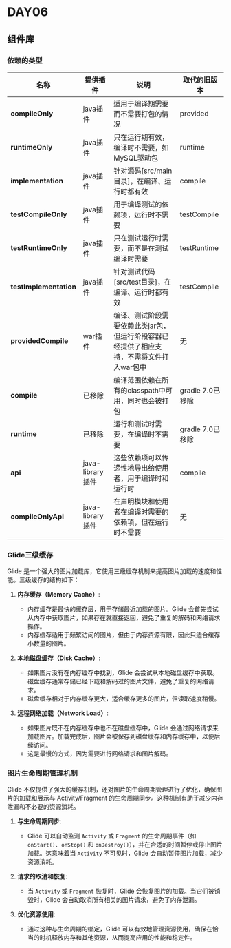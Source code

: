 # DAY06

## 组件库

### 依赖的类型

| 名称                   | 提供插件            | 说明                                                                                          | 取代的旧版本           |
|------------------------|---------------------|-----------------------------------------------------------------------------------------------|------------------------|
| **compileOnly**        | java插件            | 适用于编译期需要而不需要打包的情况                                                            | provided               |
| **runtimeOnly**        | java插件            | 只在运行期有效，编译时不需要，如MySQL驱动包                                                   | runtime                |
| **implementation**     | java插件            | 针对源码[src/main目录]，在编译、运行时都有效                                                  | compile                |
| **testCompileOnly**    | java插件            | 用于编译测试的依赖项，运行时不需要                                                            | testCompile            |
| **testRuntimeOnly**    | java插件            | 只在测试运行时需要，而不是在测试编译时需要                                                    | testRuntime            |
| **testImplementation** | java插件            | 针对测试代码[src/test目录]，在编译、运行时都有效                                              | testCompile            |
| **providedCompile**    | war插件             | 编译、测试阶段需要依赖此类jar包，但运行阶段容器已经提供了相应支持，不需将文件打入war包中     | 无                     |
| **compile**            | 已移除              | 编译范围依赖在所有的classpath中可用，同时也会被打包                                           | gradle 7.0已移除       |
| **runtime**            | 已移除              | 运行和测试时需要，在编译时不需要                                                               | gradle 7.0已移除       |
| **api**                | java-library插件    | 这些依赖项可以传递性地导出给使用者，用于编译时和运行时                                        | compile                |
| **compileOnlyApi**     | java-library插件    | 在声明模块和使用者在编译时需要的依赖项，但在运行时不需要                                       | 无                     |


### Glide三级缓存

Glide 是一个强大的图片加载库，它使用三级缓存机制来提高图片加载的速度和性能。三级缓存的结构如下：

1. **内存缓存（Memory Cache）**:
    - 内存缓存是最快的缓存层，用于存储最近加载的图片。Glide 会首先尝试从内存中获取图片，如果存在就直接返回，避免了重复的解码和网络请求操作。
    - 内存缓存适用于频繁访问的图片，但由于内存资源有限，因此只适合缓存小数量的图片。

2. **本地磁盘缓存（Disk Cache）**:
    - 如果图片没有在内存缓存中找到，Glide 会尝试从本地磁盘缓存中获取。磁盘缓存通常存储已经下载和解码过的图片文件，避免了重复的网络请求。
    - 磁盘缓存相对于内存缓存更大，适合缓存更多的图片，但读取速度稍慢。

3. **远程网络加载（Network Load）**:
    - 如果图片既不在内存缓存中也不在磁盘缓存中，Glide 会通过网络请求来加载图片。加载完成后，图片会被保存到磁盘缓存和内存缓存中，以便后续访问。
    - 这是最慢的方式，因为需要进行网络请求和图片解码。

### 图片生命周期管理机制

Glide 不仅提供了强大的缓存机制，还对图片的生命周期管理进行了优化，确保图片的加载和展示与 Activity/Fragment 的生命周期同步。这种机制有助于减少内存泄漏和不必要的资源消耗。

1. **与生命周期同步**:
    - Glide 可以自动监测 `Activity` 或 `Fragment` 的生命周期事件（如 `onStart()`、`onStop()` 和 `onDestroy()`），并在合适的时间暂停或停止图片加载。这意味着当 `Activity` 不可见时，Glide 会自动暂停图片加载，减少资源消耗。

2. **请求的取消和恢复**:
    - 当 `Activity` 或 `Fragment` 恢复时，Glide 会恢复图片的加载。当它们被销毁时，Glide 会自动取消所有相关的图片请求，避免了内存泄漏。

3. **优化资源使用**:
    - 通过这种与生命周期的绑定，Glide 可以有效地管理资源使用，确保在恰当的时机释放内存和其他资源，从而提高应用的性能和稳定性。
